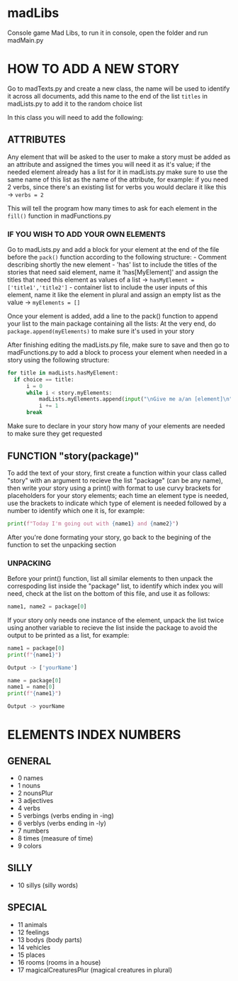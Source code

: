# madLibs
Console game Mad Libs, to run it in console, open the folder and run madMain.py

# HOW TO ADD A NEW STORY

Go to madTexts.py and create a new class, the name will be used to identify it across all documents, add this name to the end of
the list `titles` in madLists.py to add it to the random choice list

In this class you will need to add the following:

## ATTRIBUTES
  Any element that will be asked to the user to make a story must be added as an attribute and assigned the times you will need
  it as it's value; if the needed element already has a list for it in madLists.py make sure to use the same name of this list
  as the name of the attribute, for example:
      if you need 2 verbs, since there's an existing list for verbs you would declare it like this -> `verbs = 2`

  This will tell the program how many times to ask for each element in the `fill()` function in madFunctions.py
  
### IF YOU WISH TO ADD YOUR OWN ELEMENTS
  Go to madLists.py and add a block for your element at the end of the file before the `pack()` function according to the following
  structure:
      - Comment describing shortly the new element
      - 'has' list to include the titles of the stories that need said element, name it 'has[MyElement]' and assign the titles that
      need this element as values of a list -> `hasMyElement = ['title1','title2']`
      - container list to include the user inputs of this element, name it like the element in plural and assign an empty list as
      the value -> `myElements = []`

  Once your element is added, add a line to the pack() function to append your list to the main package containing all the lists:
  At the very end, do `package.append(myElements)` to make sure it's used in your story

  After finishing editing the madLists.py file, make sure to save and then go to madFunctions.py to add a block to process your element
  when needed in a story using the following structure:

```python
for title in madLists.hasMyElement:
  if choice == title:
      i = 0
      while i < story.myElements:
          madLists.myElements.append(input("\nGive me a/an [element]\n"))
          i += 1
      break
```
            
  Make sure to declare in your story how many of your elements are needed to make sure they get requested
  
## FUNCTION "story(package)"
  To add the text of your story, first create a function within your class called "story" with an argument to recieve the list
  "package" (can be any name), then write your story using a print() with format to use curvy brackets for placeholders for your story
  elements; each time an element type is needed, use the brackets to indicate which type of element is needed followed by a number
  to identify which one it is, for example:

  ```python
print(f"Today I'm going out with {name1} and {name2}")
 ```

  After you're done formating your story, go back to the begining of the function to set the unpacking section

### UNPACKING
  Before your print() function, list all similar elements to then unpack the correspoding list inside the "package" list, to identify
  which index you will need, check at the list on the bottom of this file, and use it as follows:

   ```python
name1, name2 = package[0]
   ```

  If your story only needs one instance of the element, unpack the list twice using another variable to recieve the list inside the package
  to avoid the output to be printed as a list, for example:

```python
name1 = package[0]
print(f"{name1}")

Output -> ['yourName']
```

```python
name = package[0]
name1 = name[0]
print(f"{name1}")

Output -> yourName
```
            
# ELEMENTS INDEX NUMBERS
## GENERAL
- 0   names
- 1   nouns
- 2   nounsPlur
- 3   adjectives
- 4   verbs
- 5   verbings (verbs ending in -ing)
- 6   verblys (verbs ending in -ly)
- 7   numbers
- 8   times (measure of time)
- 9   colors

## SILLY
- 10  sillys (silly words)

## SPECIAL
- 11  animals
- 12  feelings
- 13  bodys (body parts)
- 14  vehicles
- 15  places
- 16  rooms (rooms in a house)
- 17  magicalCreaturesPlur (magical creatures in plural)
